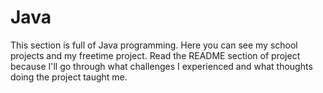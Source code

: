 # Java
This section is full of Java programming. Here you can see my school projects and my freetime project.
Read the README section of project because I'll go through what challenges I experienced and what thoughts doing the project taught me.
